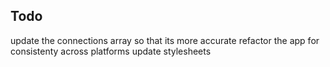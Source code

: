 ## Todo

update the connections array so that its more accurate
refactor the app for consistenty across platforms
update stylesheets
